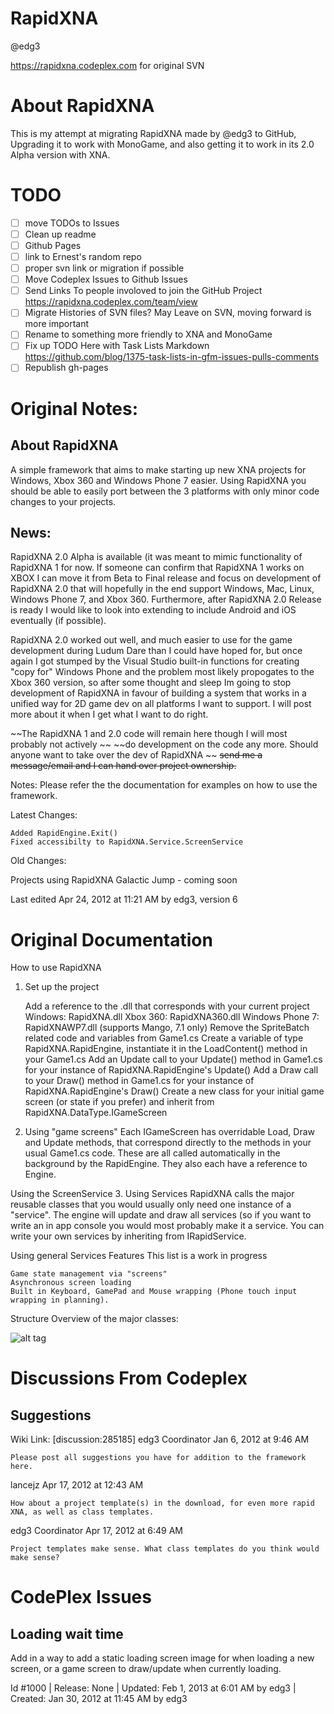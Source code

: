 RapidXNA
========
@edg3

https://rapidxna.codeplex.com for original SVN

About RapidXNA
==============
This is my attempt at migrating RapidXNA made by @edg3 to GitHub,
Upgrading it to work with MonoGame, and also getting it to work 
in its 2.0 Alpha version with XNA.

TODO
====
- [ ] move TODOs to Issues
- [ ] Clean up readme
- [ ] Github Pages
- [ ] link to Ernest's random repo
- [ ] proper svn link or migration if possible
- [ ] Move Codeplex Issues to Github Issues
- [ ] Send Links To people involoved to join the GitHub Project
		https://rapidxna.codeplex.com/team/view
- [ ] Migrate Histories of SVN files?
		May Leave on SVN, moving forward is more important
- [ ] Rename to something more friendly to XNA and MonoGame
- [ ] Fix up TODO Here with Task Lists Markdown
 		https://github.com/blog/1375-task-lists-in-gfm-issues-pulls-comments
- [ ] Republish gh-pages

Original Notes:
===============


About RapidXNA
--------------
A simple framework that aims to make starting up new XNA projects for Windows, 
Xbox 360 and Windows Phone 7 easier. Using RapidXNA you should be able to 
easily port between the 3 platforms with only minor code changes to your projects.

News:
-----
RapidXNA 2.0 Alpha is available (it was meant to mimic functionality of 
RapidXNA 1 for now. If someone can confirm that RapidXNA 1 works on XBOX I can 
move it from Beta to Final release and focus on development of RapidXNA 2.0 that 
will hopefully in the end support Windows, Mac, Linux, Windows Phone 7, and Xbox 360. 
Furthermore, after RapidXNA 2.0 Release is ready I would like to look into extending to 
include Android and iOS eventually (if possible).

RapidXNA 2.0 worked out well, and much easier to use for the game development during 
Ludum Dare than I could have hoped for, but once again I got stumped by the Visual Studio 
built-in functions for creating "copy for" Windows Phone and the problem most likely propogates 
to the Xbox 360 version, so after some thought and sleep Im going to stop development of 
RapidXNA in favour of building a system that works in a unified way for 2D game dev on all 
platforms I want to support. I will post more about it when I get what I want to do right.

~~The RapidXNA 1 and 2.0 code will remain here though I will most probably not actively ~~
~~do development on the code any more. Should anyone want to take over the dev of RapidXNA ~~
~~send me a message/email and I can hand over project ownership.~~

Notes:
Please refer the the documentation for examples on how to use the framework.

Latest Changes:

    Added RapidEngine.Exit()
    Fixed accessibilty to RapidXNA.Service.ScreenService


Old Changes:

Projects using RapidXNA
Galactic Jump - coming soon

Last edited Apr 24, 2012 at 11:21 AM by edg3, version 6

Original Documentation
======================

How to use RapidXNA
1. Set up the project

    Add a reference to the .dll that corresponds with your current project
        Windows: RapidXNA.dll
        Xbox 360: RapidXNA360.dll
        Windows Phone 7: RapidXNAWP7.dll (supports Mango, 7.1 only)
    Remove the SpriteBatch related code and variables from Game1.cs
    Create a variable of type RapidXNA.RapidEngine, instantiate it in the LoadContent() method in your Game1.cs
    Add an Update call to your Update() method in Game1.cs for your instance of RapidXNA.RapidEngine's Update()
    Add a Draw call to your Draw() method in Game1.cs for your instance of RapidXNA.RapidEngine's Draw()
    Create a new class for your initial game screen (or state if you prefer) and inherit from RapidXNA.DataType.IGameScreen

2. Using "game screens"
Each IGameScreen has overridable Load, Draw and Update methods, that correspond directly to the methods in your usual Game1.cs code. These are all called automatically in the background by the RapidEngine. They also each have a reference to Engine.

Using the ScreenService
3. Using Services
RapidXNA calls the major reusable classes that you would usually only need one instance of a "service". The engine will update and draw all services (so if you want to write an in app console you would most probably make it a service. You can write your own services by inheriting from IRapidService.

Using general Services
Features
This list is a work in progress

    Game state management via "screens"
    Asynchronous screen loading
    Built in Keyboard, GamePad and Mouse wrapping (Phone touch input wrapping in planning).

Structure
Overview of the major classes:

![alt tag](http://i40.tinypic.com/34qpooi.png)


Discussions From Codeplex
=========================

Suggestions 
-----------

 Wiki Link: [discussion:285185]
edg3
Coordinator
Jan 6, 2012 at 9:46 AM

	Please post all suggestions you have for addition to the framework here.
	
lancejz
Apr 17, 2012 at 12:43 AM
	

	How about a project template(s) in the download, for even more rapid XNA, as well as class templates.
	
edg3
Coordinator
Apr 17, 2012 at 6:49 AM
	

	Project templates make sense. What class templates do you think would make sense?

CodePlex Issues
===============

Loading wait time
-----------------
Add in a way to add a static loading screen image for when loading a new screen, or a game screen to draw/update when currently loading.

Id #1000 | Release: None | Updated: Feb 1, 2013 at 6:01 AM by edg3 | Created: Jan 30, 2012 at 11:45 AM by edg3

